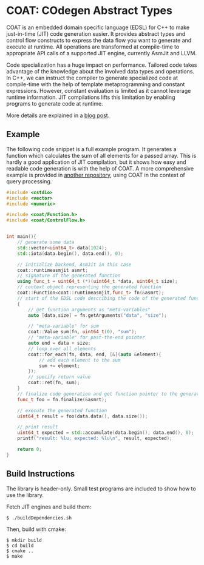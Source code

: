 COAT: COdegen Abstract Types
===

COAT is an embedded domain specific language (EDSL) for C++ to make just-in-time (JIT) code generation easier.
It provides abstract types and control flow constructs to express the data flow you want to generate and execute at runtime.
All operations are transformed at compile-time to appropriate API calls of a supported JIT engine, currently AsmJit and LLVM.

Code specialization has a huge impact on performance.
Tailored code takes advantage of the knowledge about the involved data types and operations.
In C++, we can instruct the compiler to generate specialized code at compile-time with the help of template metaprogramming and constant expressions.
However, constant evaluation is limited as it cannot leverage runtime information.
JIT compilations lifts this limitation by enabling programs to generate code at runtime.

More details are explained in a [blog post](https://tetzank.github.io/posts/coat-edsl-for-codegen/).

## Example

The following code snippet is a full example program.
It generates a function which calculates the sum of all elements for a passed array.
This is hardly a good application of JIT compilation, but it shows how easy and readable code generation is with the help of COAT.
A more comprehensive example is provided in [another repository](https://github.com/tetzank/sig18contest), using COAT in the context of query processing.

```C++
#include <cstdio>
#include <vector>
#include <numeric>

#include <coat/Function.h>
#include <coat/ControlFlow.h>


int main(){
	// generate some data
	std::vector<uint64_t> data(1024);
	std::iota(data.begin(), data.end(), 0);

	// initialize backend, AsmJit in this case
	coat::runtimeasmjit asmrt;
	// signature of the generated function
	using func_t = uint64_t (*)(uint64_t *data, uint64_t size);
	// context object representing the generated function
	coat::Function<coat::runtimeasmjit,func_t> fn(&asmrt);
	// start of the EDSL code describing the code of the generated function
	{
		// get function arguments as "meta-variables"
		auto [data,size] = fn.getArguments("data", "size");

		// "meta-variable" for sum
		coat::Value sum(fn, uint64_t(0), "sum");
		// "meta-variable" for past-the-end pointer
		auto end = data + size;
		// loop over all elements
		coat::for_each(fn, data, end, [&](auto &element){
			// add each element to the sum
			sum += element;
		});
		// specify return value
		coat::ret(fn, sum);
	}
	// finalize code generation and get function pointer to the generated function
	func_t foo = fn.finalize(&asmrt);

	// execute the generated function
	uint64_t result = foo(data.data(), data.size());

	// print result
	uint64_t expected = std::accumulate(data.begin(), data.end(), 0);
	printf("result: %lu; expected: %lu\n", result, expected);

	return 0;
}
```


## Build Instructions

The library is header-only. Small test programs are included to show how to use the library.

Fetch JIT engines and build them:
```
$ ./buildDependencies.sh
```

Then, build with cmake:
```
$ mkdir build
$ cd build
$ cmake ..
$ make
```
